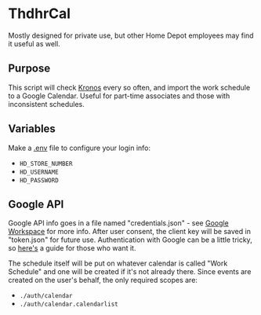 # ThdhrCal
Mostly designed for private use, but other Home Depot employees may find it useful as well.

## Purpose
This script will check [Kronos](www.mythdhr.com) every so often, and import the work schedule to a Google Calendar. Useful for part-time associates and those with inconsistent schedules.

## Variables
Make a [.env](https://www.npmjs.com/package/dotenv) file to configure your login info:
- `HD_STORE_NUMBER`
- `HD_USERNAME`
- `HD_PASSWORD`

## Google API
Google API info goes in a file named "credentials.json" - see [Google Workspace](https://developers.google.com/workspace/guides/create-credentials) for more info. After user consent, the client key will be saved in "token.json" for future use. Authentication with Google can be a little tricky, so [here's](https://developers.google.com/identity/protocols/oauth2) a guide for those who want it.

The schedule itself will be put on whatever calendar is called "Work Schedule" and one will be created if it's not already there. Since events are created on the user's behalf, the only required scopes are:
- `./auth/calendar`
- `./auth/calendar.calendarlist`